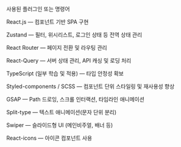 사용된 플러그인 또는 명령어

React.js — 컴포넌트 기반 SPA 구현

Zustand — 필터, 위시리스트, 로그인 상태 등 전역 상태 관리

React Router — 페이지 전환 및 라우팅 관리

React-Query — 서버 상태 관리, API 캐싱 및 로딩 처리

TypeScript (일부 학습 및 적용) — 타입 안정성 확보

Styled-components / SCSS — 컴포넌트 단위 스타일링 및 재사용성 향상

GSAP — Path 드로잉, 스크롤 인터랙션, 타임라인 애니메이션

Split-type — 텍스트 애니메이션(문자 단위 분리)

Swiper — 슬라이드형 UI (메인비주얼, 배너 등)

React-icons — 아이콘 컴포넌트 사용
